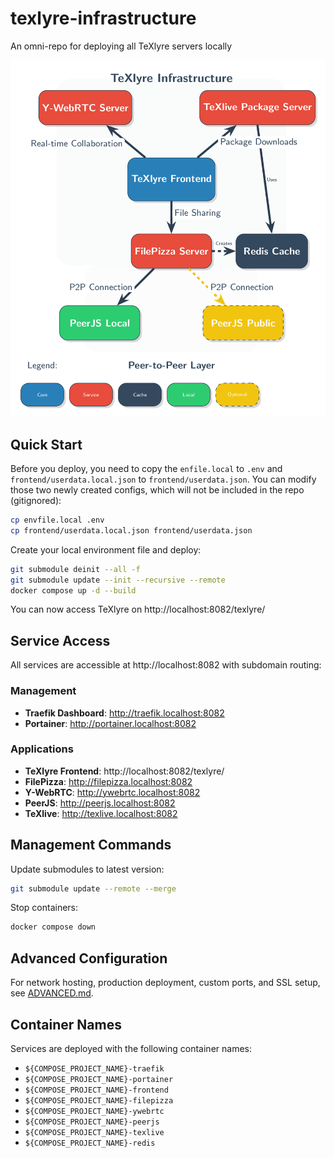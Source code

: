 # texlyre-infrastructure

An omni-repo for deploying all TeXlyre servers locally

![TeXlyre Infrastructure Diagram](./assets/infrastructure.png)

## Quick Start

Before you deploy, you need to copy the `enfile.local` to `.env` and `frontend/userdata.local.json` to `frontend/userdata.json`. 
You can modify those two newly created configs, which will not be included in the repo (gitignored):

```bash
cp envfile.local .env
cp frontend/userdata.local.json frontend/userdata.json
```

Create your local environment file and deploy:

```bash
git submodule deinit --all -f
git submodule update --init --recursive --remote
docker compose up -d --build
```
You can now access TeXlyre on http://localhost:8082/texlyre/

## Service Access

All services are accessible at http://localhost:8082 with subdomain routing:

### Management
* **Traefik Dashboard**: http://traefik.localhost:8082
* **Portainer**: http://portainer.localhost:8082

### Applications
* **TeXlyre Frontend**: http://localhost:8082/texlyre/
* **FilePizza**: http://filepizza.localhost:8082
* **Y-WebRTC**: http://ywebrtc.localhost:8082
* **PeerJS**: http://peerjs.localhost:8082
* **TeXlive**: http://texlive.localhost:8082

## Management Commands

Update submodules to latest version:
```bash
git submodule update --remote --merge
```

Stop containers:
```bash
docker compose down
```

## Advanced Configuration

For network hosting, production deployment, custom ports, and SSL setup, see [ADVANCED.md](ADVANCED.md).

## Container Names

Services are deployed with the following container names:
* `${COMPOSE_PROJECT_NAME}-traefik`
* `${COMPOSE_PROJECT_NAME}-portainer`
* `${COMPOSE_PROJECT_NAME}-frontend`
* `${COMPOSE_PROJECT_NAME}-filepizza`
* `${COMPOSE_PROJECT_NAME}-ywebrtc`
* `${COMPOSE_PROJECT_NAME}-peerjs`
* `${COMPOSE_PROJECT_NAME}-texlive`
* `${COMPOSE_PROJECT_NAME}-redis`